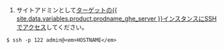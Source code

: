 1. サイトアドミンとして[ターゲットの{{ site.data.variables.product.prodname_ghe_server }}インスタンスにSSHでアクセス](/enterprise/admin/guides/installation/accessing-the-administrative-shell-ssh/)してください。
```shell
$ ssh -p 122 admin@<em>HOSTNAME</em>
```
